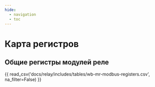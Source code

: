 ```yaml
---
hide:
  - navigation
  - toc
---
```


# Карта регистров

## Общие регистры модулей реле
{{ read_csv('docs/relay/includes/tables/wb-mr-modbus-registers.csv', na_filter=False) }}
